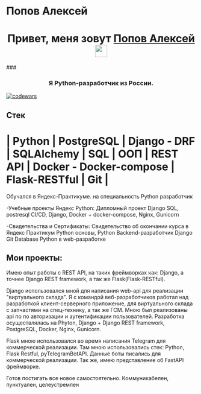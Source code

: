 # Попов Алексей

<h1 align="center">Привет, меня зовут <a href="https://github.com/Insaider-ZOG" target="_blank">Попов Алексей</a> 
<img src="https://github.com/blackcater/blackcater/raw/main/images/Hi.gif" height="32"/></h1>
### <h3 align="center">Я Python-разработчик из России.</h3>

[![codewars](https://www.codewars.com/users/Insaider-ZOG/badges/large)](https://www.codewars.com/users/Insaider-ZOG) 

## Стек

# | Python | PostgreSQL | Django - DRF | SQLAlchemy | SQL | ООП | REST API | Docker - Docker-compose | Flask-RESTful | Git |

Обучался в Яндекс-Практикуме. на специальность Python разработчик

-Учебные проекты Яндекс Python: Дипломный проект Django SQL, postresql CI/CD, Django, Docker + docker-compose, Nginx, Gunicorn

-Свидетельства и Сертификаты: Свидетельство об окончании курса в Яндекс Практикум Python основы, Python Backend-разработчик Django Git Database Python в web-разработке

## Мои проекты:

Имею опыт работы с REST API, на таких фреймворках как: Django, а точнее Django REST framework, а так же Flask(Flask-RESTful).

Django использовался мной для написания web-api для реализации "виртуального склада". Я с командой веб-разработчиков работал над разработкой клиент-серверного приложение, для виртуального склада с запчастями на спец-технику, а так же ГСМ. Мною был реализованы api по по авторизации и аутентификации пользователей. Разработка осуществлялась на Phyton, Django + Django REST framework, PostgreSQL, Docker, Nginx, Gunicorn.

Flask мною использовался во время написания Telegram для коммерческой реализации. Там мною использовались стек: Python, Flask Restful, pyTelegramBotAPI. Данные боты писались для коммерческой реализации. Так же, имею представление об FastAPI фреймворке.

Готов постигать все новое самостоятельно. Коммуникабелен, пунктуален, целеустремлен

